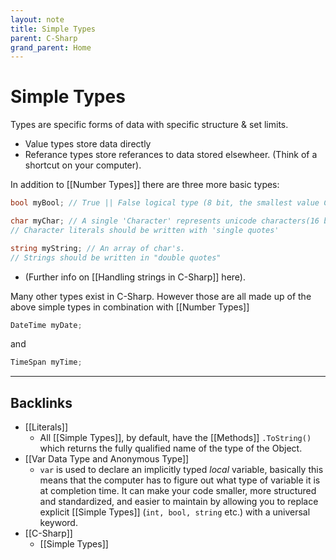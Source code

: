 ```yaml
---
layout: note
title: Simple Types
parent: C-Sharp
grand_parent: Home
---
```


# Simple Types

Types are specific forms of data with specific structure & set limits.

- Value types store data directly
- Referance types store referances to data stored elsewheer. (Think of a shortcut on your computer).

In addition to [[Number Types]] there are three more basic types:

```cs
bool myBool; // True || False logical type (8 bit, the smallest value C-Sharp will allow you to store)

char myChar; // A single 'Character' represents unicode characters(16 bit, 65,535 possible characters stored)
// Character literals should be written with 'single quotes'

string myString; // An array of char's.
// Strings should be written in "double quotes"
```

- (Further info on [[Handling strings in C-Sharp]] here).

Many other types exist in C-Sharp. However those are all made up of the above simple types in combination with [[Number Types]]

```cs
DateTime myDate;
```

and

```cs
TimeSpan myTime;
```

---
## Backlinks
* [[Literals]]
	* All [[Simple Types]], by default, have the [[Methods]] `.ToString()` which returns the fully qualified name of the type of the Object.
* [[Var Data Type and Anonymous Type]]
	* `var` is used to declare an implicitly typed *local* variable, basically this means that the computer has to figure out what type of variable it is at completion time. It can make your code smaller, more structured and standardized, and easier to maintain by allowing you to replace explicit [[Simple Types]] (`int, bool, string` etc.) with a universal keyword.
* [[C-Sharp]]
	* [[Simple Types]]

